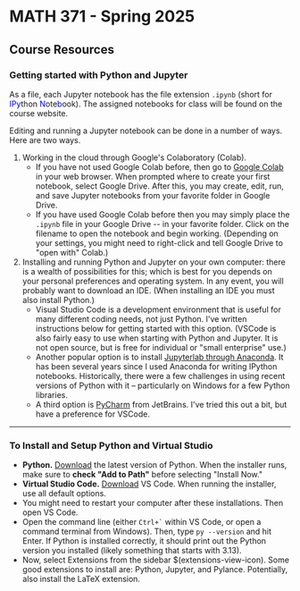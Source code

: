 # MATH 371 - Spring 2025

## Course Resources

### Getting started with Python and Jupyter
As a file, each Jupyter notebook has the file extension `.ipynb` (short for <span style="color:blue;">IPy</span>thon <span style="color:blue;">N</span>ote<span style="color:blue;">b</span>ook). The assigned notebooks for class will be found on the course website.

Editing and running a Jupyter notebook can be done in a number of ways. Here are two ways.
1. Working in the cloud through Google's Colaboratory (Colab). 
    * If you have not used Google Colab before, then go to [Google Colab](https://colab.google/) in your web browser. When prompted where to create your first notebook, select Google Drive. After this, you may create, edit, run, and save Jupyter notebooks from your favorite folder in Google Drive.
    * If you have used Google Colab before then you may simply place the `.ipynb` file in your Google Drive -- in your favorite folder. Click on the filename to open the notebook and begin working. (Depending on your settings, you might need to right-click and tell Google Drive to "open with" Colab.)
2. Installing and running Python and Jupyter on your own computer: there is a wealth of possibilities for this; which is best for you depends on your personal preferences and operating system. In any event, you will probably want to download an IDE. (When installing an IDE you must also install Python.)
    * Visual Studio Code is a development environment that is useful for many different coding needs, not just Python. I've written instructions below for getting started with this option. (VSCode is also fairly easy to use when starting with Python and Jupyter. It is not open source, but is free for individual or "small enterprise" use.)
    * Another popular option is to install [Jupyterlab through Anaconda](https://anaconda.org/anaconda). It has been several years since I used Anaconda for writing IPython notebooks. Historically, there were a few challenges in using recent versions of Python with it &ndash; particularly on Windows for a few Python libraries.
    * A third option is [PyCharm](https://www.jetbrains.com/pycharm/) from JetBrains. I've tried this out a bit, but have a preference for VSCode. 

---

### To Install and Setup Python and Virtual Studio
* **Python.** [Download](https://www.python.org/downloads/) the latest version of Python. When the installer runs, make sure to **check "Add to Path"** before selecting "Install Now."
* **Virtual Studio Code.** [Download](https://code.visualstudio.com/) VS Code. When running the installer, use all default options.
* You might need to restart your computer after these installations. Then open VS Code.
* Open the command line (either `` Ctrl+` `` within VS Code, or open a command terminal from Windows). Then, type `py --version` and hit Enter. If Python is installed correctly, it should print out the Python version you installed (likely something that starts with 3.13).
* Now, select Extensions from the sidebar $(extensions-view-icon). Some good extensions to install are: Python, Jupyter, and Pylance. Potentially, also install the LaTeX extension. 